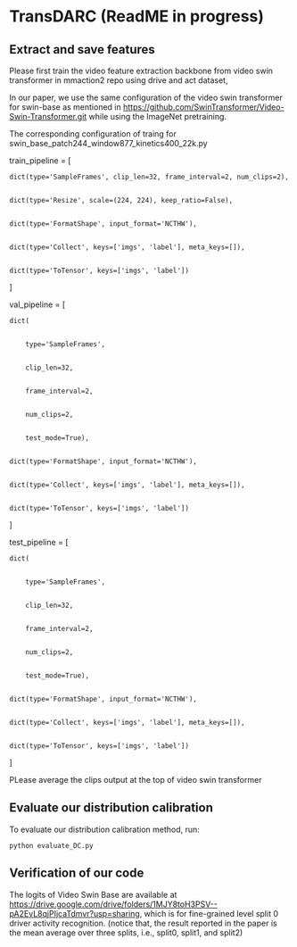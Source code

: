 # TransDARC (ReadME in progress)


## Extract and save features
Please first train the video feature extraction backbone from video swin transformer in mmaction2 repo using drive and act dataset, 

In our paper, we use the same configuration of the video swin transformer for swin-base as mentioned in https://github.com/SwinTransformer/Video-Swin-Transformer.git while using the ImageNet pretraining.

The corresponding configuration of traing for swin_base_patch244_window877_kinetics400_22k.py 



train_pipeline = [


    dict(type='SampleFrames', clip_len=32, frame_interval=2, num_clips=2),
    
    
    dict(type='Resize', scale=(224, 224), keep_ratio=False),
    
    
    dict(type='FormatShape', input_format='NCTHW'),
    
    
    dict(type='Collect', keys=['imgs', 'label'], meta_keys=[]),
    
    
    dict(type='ToTensor', keys=['imgs', 'label'])
    
    
]


val_pipeline = [


    dict(
    
    
        type='SampleFrames',
        
        
        clip_len=32,
        
        
        frame_interval=2,
        
        
        num_clips=2,
        
        
        test_mode=True),
        
        
    dict(type='FormatShape', input_format='NCTHW'),
    
    
    dict(type='Collect', keys=['imgs', 'label'], meta_keys=[]),
    
    
    dict(type='ToTensor', keys=['imgs', 'label'])
    
    
]


test_pipeline = [


    dict(
    
    
        type='SampleFrames',
        
        
        clip_len=32,
        
        
        frame_interval=2,
        
        
        num_clips=2,
        
        
        test_mode=True),
        
        
    dict(type='FormatShape', input_format='NCTHW'),
    
    
    dict(type='Collect', keys=['imgs', 'label'], meta_keys=[]),
    
    
    dict(type='ToTensor', keys=['imgs', 'label'])
    
    
]

PLease average the clips output at the top of video swin transformer

## Evaluate our distribution calibration

To evaluate our distribution calibration method, run:

```eval
python evaluate_DC.py
```
## Verification of our code

The logits of Video Swin Base are available at https://drive.google.com/drive/folders/1MJY8toH3PSV--pA2EvL8qjPIjcaTdmvr?usp=sharing, which is for fine-grained level split 0 driver activity recognition. (notice that, the result reported in the paper is the mean average over three splits, i.e., split0, split1, and split2)

